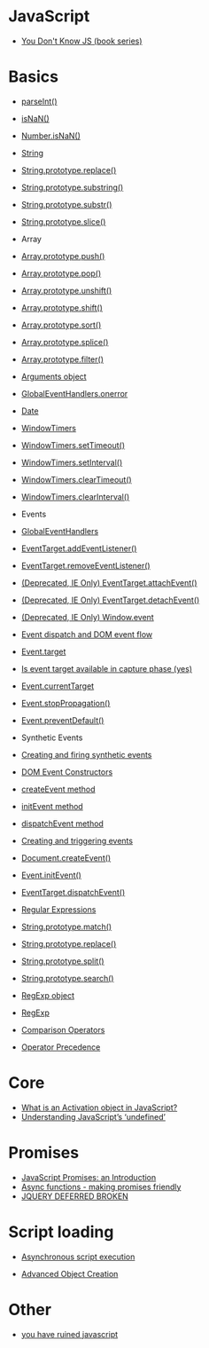 # JavaScript
* [You Don't Know JS (book series)](https://github.com/getify/You-Dont-Know-JS/blob/master/README.md)

# Basics
* [parseInt()](https://developer.mozilla.org/en-US/docs/Web/JavaScript/Reference/Global_Objects/parseInt)
* [isNaN()](https://developer.mozilla.org/en/docs/Web/JavaScript/Reference/Global_Objects/isNaN)
* [Number.isNaN()](https://developer.mozilla.org/en/docs/Web/JavaScript/Reference/Global_Objects/Number/isNaN)
* [String](https://developer.mozilla.org/en-US/docs/Web/JavaScript/Reference/Global_Objects/String)
 * [String.prototype.replace()](https://developer.mozilla.org/en-US/docs/Web/JavaScript/Reference/Global_Objects/String/replace)
 * [String.prototype.substring()](https://developer.mozilla.org/en-US/docs/Web/JavaScript/Reference/Global_Objects/String/substring)
 * [String.prototype.substr()](https://developer.mozilla.org/en-US/docs/Web/JavaScript/Reference/Global_Objects/String/substr)
 * [String.prototype.slice()](https://developer.mozilla.org/en-US/docs/Web/JavaScript/Reference/Global_Objects/String/slice)
* Array
 * [Array.prototype.push()](https://developer.mozilla.org/en/docs/Web/JavaScript/Reference/Global_Objects/Array/push)
 * [Array.prototype.pop()](https://developer.mozilla.org/en-US/docs/Web/JavaScript/Reference/Global_Objects/Array/pop)
 * [Array.prototype.unshift()](https://developer.mozilla.org/en-US/docs/Web/JavaScript/Reference/Global_Objects/Array/unshift)
 * [Array.prototype.shift()](https://developer.mozilla.org/en-US/docs/Web/JavaScript/Reference/Global_Objects/Array/shift)
 * [Array.prototype.sort()](https://developer.mozilla.org/en-US/docs/Web/JavaScript/Reference/Global_Objects/Array/sort)
 * [Array.prototype.splice()](https://developer.mozilla.org/en-US/docs/Web/JavaScript/Reference/Global_Objects/Array/splice)
 * [Array.prototype.filter()](https://developer.mozilla.org/en-US/docs/Web/JavaScript/Reference/Global_Objects/Array/filter)

* [Arguments object](https://developer.mozilla.org/en/docs/Web/JavaScript/Reference/Functions/arguments)
* [GlobalEventHandlers.onerror](https://developer.mozilla.org/en/docs/Web/API/GlobalEventHandlers/onerror)
* [Date](https://developer.mozilla.org/en-US/docs/Web/JavaScript/Reference/Global_Objects/Date)
* [WindowTimers](https://developer.mozilla.org/en-US/docs/Web/API/WindowTimers)
 * [WindowTimers.setTimeout()](https://developer.mozilla.org/en-US/docs/Web/API/WindowTimers/setTimeout)
 * [WindowTimers.setInterval()](https://developer.mozilla.org/en-US/docs/Web/API/WindowTimers/setInterval)
 * [WindowTimers.clearTimeout()](https://developer.mozilla.org/en-US/docs/Web/API/WindowTimers/clearTimeout)
 * [WindowTimers.clearInterval()](https://developer.mozilla.org/en-US/docs/Web/API/WindowTimers/clearInterval)
* Events
 * [GlobalEventHandlers](https://developer.mozilla.org/en-US/docs/Web/API/GlobalEventHandlers)
 * [EventTarget.addEventListener()](https://developer.mozilla.org/en-US/docs/Web/API/EventTarget/addEventListener)
 * [EventTarget.removeEventListener()](https://developer.mozilla.org/en-US/docs/Web/API/EventTarget/removeEventListener)
 * [(Deprecated, IE Only) EventTarget.attachEvent()](https://developer.mozilla.org/en-US/docs/Web/API/EventTarget/attachEvent)
 * [(Deprecated, IE Only) EventTarget.detachEvent()](https://developer.mozilla.org/en-US/docs/Web/API/EventTarget/detachEvent)
 * [(Deprecated, IE Only) Window.event](https://developer.mozilla.org/en-US/docs/Web/API/Window/event)
 * [Event dispatch and DOM event flow](https://www.w3.org/TR/DOM-Level-3-Events/#event-flow)
 * [Event.target](https://developer.mozilla.org/en-US/docs/Web/API/Event/target)
 * [Is event target available in capture phase (yes)](JavaScript/jsEventTargetInCapureAndBubble.html)
 * [Event.currentTarget](https://developer.mozilla.org/en-US/docs/Web/API/Event/currentTarget)
 * [Event.stopPropagation()](https://developer.mozilla.org/en-US/docs/Web/API/Event/stopPropagation)
 * [Event.preventDefault()](https://developer.mozilla.org/en-US/docs/Web/API/Event/preventDefault)
* Synthetic Events
 * [Creating and firing synthetic events](https://msdn.microsoft.com/library/dn905219.aspx)
 * [DOM Event Constructors](https://developer.microsoft.com/en-us/microsoft-edge/platform/documentation/dev-guide/dom/dom-event-constructors/)
 * [createEvent method](https://msdn.microsoft.com/en-us/library/ff975304(v=vs.85).aspx)
 * [initEvent method](https://msdn.microsoft.com/en-us/library/ff975459(v=vs.85).aspx)
 * [dispatchEvent method](https://msdn.microsoft.com/en-us/library/ff975247(v=vs.85).aspx)
 * [Creating and triggering events](https://developer.mozilla.org/en-US/docs/Web/Guide/Events/Creating_and_triggering_events)
 * [Document.createEvent()](https://developer.mozilla.org/en-US/docs/Web/API/Document/createEvent)
 * [Event.initEvent()](https://developer.mozilla.org/en-US/docs/Web/API/Event/initEvent)
 * [EventTarget.dispatchEvent()](https://developer.mozilla.org/en-US/docs/Web/API/EventTarget/dispatchEvent)
* [Regular Expressions](https://developer.mozilla.org/en/docs/Web/JavaScript/Guide/Regular_Expressions)
 * [String.prototype.match()](https://developer.mozilla.org/en/docs/Web/JavaScript/Reference/Global_Objects/String/match)
 * [String.prototype.replace()](https://developer.mozilla.org/en-US/docs/Web/JavaScript/Reference/Global_Objects/String/replace)
 * [String.prototype.split()](https://developer.mozilla.org/en-US/docs/Web/JavaScript/Reference/Global_Objects/String/split)
 * [String.prototype.search()](https://developer.mozilla.org/en-US/docs/Web/JavaScript/Reference/Global_Objects/String/search)
 * [RegExp object](http://csharp-video-tutorials.blogspot.com/2015/01/javascript-regexp-object.html)
 * [RegExp](https://developer.mozilla.org/en-US/docs/Web/JavaScript/Reference/Global_Objects/RegExp)
* [Comparison Operators](https://msdn.microsoft.com/library/ky6fyhws.aspx)
* [Operator Precedence](https://msdn.microsoft.com/library/z3ks45k7.aspx)

# Core
* [What is an Activation object in JavaScript?](http://softwareengineering.stackexchange.com/questions/189967/what-is-an-activation-object-in-javascript)
* [Understanding JavaScript’s ‘undefined’](https://javascriptweblog.wordpress.com/2010/08/16/understanding-undefined-and-preventing-referenceerrors/)

# Promises
* [JavaScript Promises: an Introduction](https://developers.google.com/web/fundamentals/getting-started/primers/promises)
* [Async functions - making promises friendly](https://developers.google.com/web/fundamentals/getting-started/primers/async-functions)
* [JQUERY DEFERRED BROKEN](https://thewayofcode.wordpress.com/tag/jquery-deferred-broken/)



# Script loading
* [Asynchronous script execution](https://msdn.microsoft.com/en-us/library/hh673524(v=vs.85).aspx)

* [Advanced Object Creation](https://msdn.microsoft.com/library/zbbaddzd.aspx)

# Other
* [you have ruined javascript](http://codeofrob.com/entries/you-have-ruined-javascript.html)
